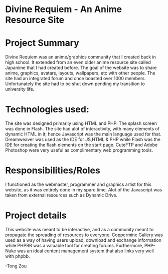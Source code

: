 Divine Requiem - An Anime Resource Site
=============

Project Summary
=============
Divine Requiem was an anime/graphics community that I created back in high school. It extended from an even older anime resource site called Japanime that I had created before. The goal of the website was to share anime, graphics, avatars, layouts, wallpapers, etc with other people. The site had an integrated forum and once boasted over 1000 members. Unfortunately the site had to be shut down pending my transition to university life.

Technologies used:
=============
The site was designed primarily using HTML and PHP. The splash screen was done in Flash. The site had alot of interactivity, with many elements of dynamic HTML in it; hence Javascript was the main language used for that. Dreamweaver was used as the IDE for JS,HTML & PHP while Flash was the IDE for creating the flash elements on the start page. CuteFTP and Adobe Photoshop were very useful as complimentary web programming tools.

Responsibilities/Roles
=============
I functioned as the webmaster, programmer and graphics artist for this website, as it was entirely done in my spare time. Alot of the Javascript was taken from external resources such as Dynamic Drive.

Project details
=============
This website was meant to be interactive, and as a community meant to propagate the spreading of resources to everyone. Coppermine Gallery was used as a way of having users upload, download and exchange information while PHPBB was a valuable tool for creating forums. Furthermore, PHP-Nuke was an ideal content management system that also links very well with phpbb.

-Tong Zou